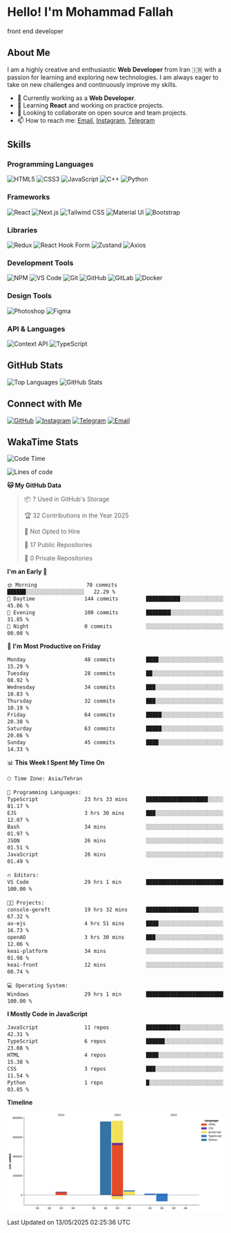 # Hello! I'm Mohammad Fallah
front end developer
## About Me
I am a highly creative and enthusiastic **Web Developer** from Iran 🇮🇷 with a passion for learning and exploring new technologies. I am always eager to take on new challenges and continuously improve my skills.

- 🔭 Currently working as a **Web Developer**.
- 🌱 Learning **React** and working on practice projects.
- 👯 Looking to collaborate on open source and team projects.
- 📫 How to reach me: [Email](mailto:Mfallahfaal@gmail.com), [Instagram](https://instagram.com/mohamadrezafl), [Telegram](https://t.me/mmdrezaFL)

## Skills

### Programming Languages
![HTML5](https://img.shields.io/badge/-HTML5-E34F26?style=flat-square&logo=html5&logoColor=white) ![CSS3](https://img.shields.io/badge/-CSS3-1572B6?style=flat-square&logo=css3) ![JavaScript](https://img.shields.io/badge/-JavaScript-F7DF1E?style=flat-square&logo=javascript&logoColor=black) ![C++](https://img.shields.io/badge/-C++-00599C?style=flat-square&logo=c%2B%2B) ![Python](https://img.shields.io/badge/-Python-3776AB?style=flat-square&logo=python&logoColor=white)

### Frameworks
![React](https://img.shields.io/badge/-React-61DAFB?style=flat-square&logo=react&logoColor=black) ![Next.js](https://img.shields.io/badge/-Next.js-000000?style=flat-square&logo=next-dot-js&logoColor=white) ![Tailwind CSS](https://img.shields.io/badge/-Tailwind%20CSS-38B2AC?style=flat-square&logo=tailwind-css&logoColor=white) ![Material UI](https://img.shields.io/badge/-Material%20UI-0081CB?style=flat-square&logo=mui&logoColor=white) ![Bootstrap](https://img.shields.io/badge/-Bootstrap-563D7C?style=flat-square&logo=bootstrap)

### Libraries
![Redux](https://img.shields.io/badge/-Redux-764ABC?style=flat-square&logo=redux) ![React Hook Form](https://img.shields.io/badge/-React%20Hook%20Form-EC5F56?style=flat-square&logo=react&logoColor=white) ![Zustand](https://img.shields.io/badge/-Zustand-FF5C00?style=flat-square&logo=redux&logoColor=white) ![Axios](https://img.shields.io/badge/-Axios-5A29E1?style=flat-square&logo=axios&logoColor=white)

### Development Tools
![NPM](https://img.shields.io/badge/-npm-CB3837?style=flat-square&logo=npm) ![VS Code](https://img.shields.io/badge/-VS%20Code-007ACC?style=flat-square&logo=visual-studio-code&logoColor=white) ![Git](https://img.shields.io/badge/-Git-F05032?style=flat-square&logo=git&logoColor=white) ![GitHub](https://img.shields.io/badge/-GitHub-181717?style=flat-square&logo=github) ![GitLab](https://img.shields.io/badge/-GitLab-330F63?style=flat-square&logo=gitlab&logoColor=white) ![Docker](https://img.shields.io/badge/-Docker-2496ED?style=flat-square&logo=docker&logoColor=white)

### Design Tools
![Photoshop](https://img.shields.io/badge/-Photoshop-31A8FF?style=flat-square&logo=adobe-photoshop&logoColor=white) ![Figma](https://img.shields.io/badge/-Figma-F24E1E?style=flat-square&logo=figma&logoColor=white)

### API & Languages
![Context API](https://img.shields.io/badge/-Context%20API-61DAFB?style=flat-square&logo=react&logoColor=white) ![TypeScript](https://img.shields.io/badge/-TypeScript-3178C6?style=flat-square&logo=typescript&logoColor=white)


## GitHub Stats
![Top Languages](https://github-readme-stats.vercel.app/api/top-langs/?username=mohamad-fallah&layout=compact&theme=tokyonight)
![GitHub Stats](https://github-readme-stats.vercel.app/api?username=mohamad-fallah&show_icons=true&theme=tokyonight)

## Connect with Me
[![GitHub](https://img.shields.io/badge/GitHub-181717?style=for-the-badge&logo=github)](https://github.com/mohamad-fallah) 
[![Instagram](https://img.shields.io/badge/Instagram-E4405F?style=for-the-badge&logo=instagram&logoColor=white)](https://instagram.com/mohamadrezafl)
[![Telegram](https://img.shields.io/badge/Telegram-2CA5E0?style=for-the-badge&logo=telegram&logoColor=white)](https://t.me/mmdrezaFL)
[![Email](https://img.shields.io/badge/Email-D14836?style=for-the-badge&logo=gmail&logoColor=white)](mailto:Mfallahfaal@gmail.com)

## WakaTime Stats
<!--START_SECTION:waka-->
![Code Time](http://img.shields.io/badge/Code%20Time-987%20hrs%2046%20mins-blue)

![Lines of code](https://img.shields.io/badge/From%20Hello%20World%20I%27ve%20Written-1.6%20million%20lines%20of%20code-blue)

**🐱 My GitHub Data** 

> 📦 ? Used in GitHub's Storage 
 > 
> 🏆 32 Contributions in the Year 2025
 > 
> 🚫 Not Opted to Hire
 > 
> 📜 17 Public Repositories 
 > 
> 🔑 0 Private Repositories 
 > 
**I'm an Early 🐤** 

```text
🌞 Morning                70 commits          ██████░░░░░░░░░░░░░░░░░░░   22.29 % 
🌆 Daytime                144 commits         ███████████░░░░░░░░░░░░░░   45.86 % 
🌃 Evening                100 commits         ████████░░░░░░░░░░░░░░░░░   31.85 % 
🌙 Night                  0 commits           ░░░░░░░░░░░░░░░░░░░░░░░░░   00.00 % 
```
📅 **I'm Most Productive on Friday** 

```text
Monday                   48 commits          ████░░░░░░░░░░░░░░░░░░░░░   15.29 % 
Tuesday                  28 commits          ██░░░░░░░░░░░░░░░░░░░░░░░   08.92 % 
Wednesday                34 commits          ███░░░░░░░░░░░░░░░░░░░░░░   10.83 % 
Thursday                 32 commits          ███░░░░░░░░░░░░░░░░░░░░░░   10.19 % 
Friday                   64 commits          █████░░░░░░░░░░░░░░░░░░░░   20.38 % 
Saturday                 63 commits          █████░░░░░░░░░░░░░░░░░░░░   20.06 % 
Sunday                   45 commits          ████░░░░░░░░░░░░░░░░░░░░░   14.33 % 
```


📊 **This Week I Spent My Time On** 

```text
🕑︎ Time Zone: Asia/Tehran

💬 Programming Languages: 
TypeScript               23 hrs 33 mins      ████████████████████░░░░░   81.17 % 
EJS                      3 hrs 30 mins       ███░░░░░░░░░░░░░░░░░░░░░░   12.07 % 
Bash                     34 mins             ░░░░░░░░░░░░░░░░░░░░░░░░░   01.97 % 
JSON                     26 mins             ░░░░░░░░░░░░░░░░░░░░░░░░░   01.51 % 
JavaScript               26 mins             ░░░░░░░░░░░░░░░░░░░░░░░░░   01.49 % 

🔥 Editors: 
VS Code                  29 hrs 1 min        █████████████████████████   100.00 % 

🐱‍💻 Projects: 
console-gereft           19 hrs 32 mins      █████████████████░░░░░░░░   67.32 % 
ao-ejs                   4 hrs 51 mins       ████░░░░░░░░░░░░░░░░░░░░░   16.73 % 
openAO                   3 hrs 30 mins       ███░░░░░░░░░░░░░░░░░░░░░░   12.06 % 
keai-platform            34 mins             ░░░░░░░░░░░░░░░░░░░░░░░░░   01.98 % 
keai-front               12 mins             ░░░░░░░░░░░░░░░░░░░░░░░░░   00.74 % 

💻 Operating System: 
Windows                  29 hrs 1 min        █████████████████████████   100.00 % 
```

**I Mostly Code in JavaScript** 

```text
JavaScript               11 repos            ███████████░░░░░░░░░░░░░░   42.31 % 
TypeScript               6 repos             ██████░░░░░░░░░░░░░░░░░░░   23.08 % 
HTML                     4 repos             ████░░░░░░░░░░░░░░░░░░░░░   15.38 % 
CSS                      3 repos             ███░░░░░░░░░░░░░░░░░░░░░░   11.54 % 
Python                   1 repo              █░░░░░░░░░░░░░░░░░░░░░░░░   03.85 % 
```



**Timeline**

![Lines of Code chart](https://raw.githubusercontent.com/mohamad-fallah/mohamad-fallah/main/assets/bar_graph.png)


 Last Updated on 13/05/2025 02:25:36 UTC
<!--END_SECTION:waka-->
